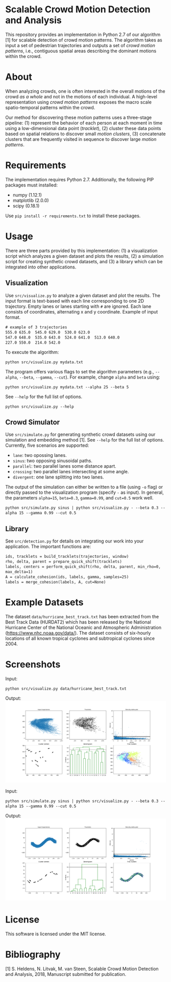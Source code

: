 # Scalable Crowd Motion Detection and Analysis
This repository provides an implementation in Python 2.7 of our algorithm [1] for scalable detection of crowd motion patterns. The algorithm takes as input a set of pedestrian trajectories and outputs a set of _crowd motion patterns_, i.e., contiguous spatial areas describing the dominant motions within the crowd.

# About
When analyzing crowds, one is often interested in the overall motions of the crowd _as a whole_ and not in the motions of each individual. A high-level representation using _crowd motion patterns_ exposes the macro scale spatio-temporal patterns within the crowd. 

Our method for discovering these motion patterns uses a three-stage pipeline: (1) represent the behavior of each person at each moment in time using a low-dimensional data point (_tracklet_), (2) cluster these data points based on spatial relations to discover small _motion clusters_, (3) concatenate clusters that are frequently visited in sequence to discover large _motion patterns_.



# Requirements
The implementation requires Python 2.7. Additionally, the  following PIP packages must installed:
* numpy (1.12.1)
* matplotlib (2.0.0)
* scipy (0.18.1)

Use `pip install -r requirements.txt` to install these packages.  

# Usage
There are three parts provided by this implementation: (1) a visualization script which analyzes a given dataset and plots the results, (2) a simulation script for creating synthetic crowd datasets, and (3) a library which can be integrated into other applications.

## Visualization
Use `src/visualize.py` to analyze a given dataset and plot the results. The input format is text-based with each line corresponding to one 2D trajectory. Empty lanes or lanes starting with `#` are ignored. Each lane consists of coordinates, alternating x and y coordinate. Example of input format.

```
# example of 3 trajectories
555.0 635.0  545.0 629.0  530.0 623.0
547.0 648.0  535.0 643.0  524.0 641.0  513.0 640.0
227.0 550.0  214.0 542.0
```

To execute the algorithm:

```
python src/visualize.py mydata.txt
```

The program offers various flags to set the algorithm parameters (e.g., `--alpha`, `--beta`, `--gamma`, `--cut`). For example, change `alpha` and `beta` using:

```
python src/visualize.py mydata.txt --alpha 25 --beta 5
```

See `--help` for the full list of options.

```
python src/visualize.py --help
```

## Crowd Simulator
Use `src/simulate.py` for generating synthetic crowd datasets using our simulation and embedding method [1]. See `--help` for the full list of options. Currently, five scenarios are supported: 
* `lane`: two opossing lanes.
* `sinus`: two opposing sinusoidal paths.
* `parallel`: two parallel lanes some distance apart.
* `crossing`: two parallel lanes intersecting at some angle.
* `divergent`: one lane splitting into two lanes. 

The output of the simulation can either be written to a file (using `-o` flag) or directly passed to the visualization program (specify `-` as input). In general, the parameters `alpha=15`, `beta=0.3`, `gamma=0.99`, and `cut=0.5` work well.

```
python src/simulate.py sinus | python src/visualize.py - --beta 0.3 --alpha 15 --gamma 0.99 --cut 0.5
```


## Library
See `src/detection.py` for details on integrating our work into your application. The important functions are:

```
ids, tracklets = build_tracklets(trajectories, window)
rho, delta, parent = prepare_quick_shift(tracklets)
labels, centers = perform_quick_shift(rho, delta, parent, min_rho=0, max_delta=1)
A = calculate_cohesion(ids, labels, gamma, samples=25)
labels = merge_cohesion(labels, A, cut=None)
```

# Example Datasets
The dataset `data/hurricane_best_track.txt` has been extracted from the Best Track Data (HURDAT2) which has been released by the National Hurricane Center of the National Oceanic and Atmospheric Administration (https://www.nhc.noaa.gov/data/). The dataset consists of six-hourly locations of all known tropical cyclones and subtropical cyclones since 2004.


# Screenshots

Input:
```
python src/visualize.py data/hurricane_best_track.txt
```

Output:
![Output for Hurricane dataset.](https://raw.githubusercontent.com/stijnh/scalable-crowd-analysis/master/img/example_hurricane.png)


Input:
```
python src/simulate.py sinus | python src/visualize.py - --beta 0.3 --alpha 15 --gamma 0.99 --cut 0.5
```

Output:
![Output for sinus dataset.](https://raw.githubusercontent.com/stijnh/scalable-crowd-analysis/master/img/example_sinus.png)


# License
This software is licensed under the MIT license.

# Bibliography
[1] S. Heldens, N. Litvak, M. van Steen, Scalable Crowd Motion Detection and Analysis, 2018, Manuscript submitted for publication.
